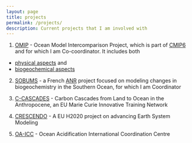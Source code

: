 ```yaml
---
layout: page
title: projects
permalink: /projects/
description: Current projects that I am involved with
---
```


1. [OMIP](https://www.wcrp-climate.org/modelling-wgcm-mip-catalogue/cmip6-endorsed-mips-article/1063-modelling-cmip6-omip) - Ocean Model Intercomparison Project, which is part of [CMIP6](https://www.geosci-model-dev.net/9/1937/2016/gmd-9-1937-2016.html) and for which I am Co-coordinator. It includes both
  * [physical aspects](https://www.geosci-model-dev.net/9/3231/2016/) and
  * [biogeochemical aspects](https://www.geosci-model-dev.net/10/2169/2017/)

2. [SOBUMS](http://sobums.lsce.ipsl.fr) - a French
[ANR](http://www.agence-nationale-recherche.fr/en/about-anr/about-the-french-national-research-agency/)
project focused on modeling changes in biogeochemistry in the Southern Ocean, for which I am Coordinator

3. [C-CASCADES](https://c-cascades.ulb.ac.be) - Carbon Cascades from Land to Ocean in the Anthropocene, an EU Marie Curie Innovative Training Network

4. [CRESCENDO](https://www.crescendoproject.eu) - A EU H2020 project on advancing Earth System Modeling

5. [OA-ICC](https://www.iaea.org/services/oa-icc) - Ocean Acidification International Coordination Centre
